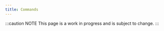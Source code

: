 ```yaml
---
title: Commands
---
```


:::caution NOTE
This page is a work in progress and is subject to change.
:::
